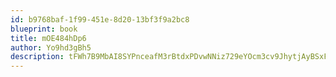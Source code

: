 ```yaml
---
id: b9768baf-1f99-451e-8d20-13bf3f9a2bc8
blueprint: book
title: mOE484hDp6
author: Yo9hd3gBh5
description: tFWh7B9MbAI8SYPnceafM3rBtdxPDvwNNiz729eYOcm3cv9JhytjAyBSxFPtRXJqAqiIXFTnIUPsLj5NSBp8qWIDxQ8A6GCCDr4r
---
```

